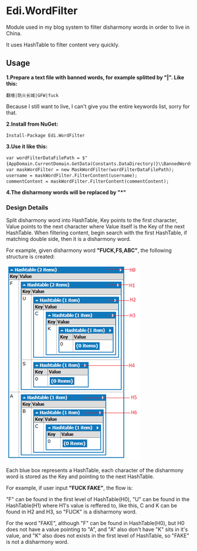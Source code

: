 # Edi.WordFilter

Module used in my blog system to filter disharmony words in order to live in China.

It uses HashTable to filter content very quickly.

## Usage

**1.Prepare a text file with banned words, for example splitted by "|". Like this:**
```
翻墙|防火长城|GFW|fuck
```
Because I still want to live, I can't give you the entire keywords list, sorry for that.

**2.Install from NuGet:**
```
Install-Package Edi.WordFilter
```

**3.Use it like this:**
```
var wordFilterDataFilePath = $"{AppDomain.CurrentDomain.GetData(Constants.DataDirectory)}\\BannedWords.txt";
var maskWordFilter = new MaskWordFilter(wordFilterDataFilePath);
username = maskWordFilter.FilterContent(username);
commentContent = maskWordFilter.FilterContent(commentContent);
```

**4.The disharmony words will be replaced by "*"**

### Design Details

Split disharmony word into HashTable, Key points to the first character, Value points to the next character where Value itself is the Key of the next HashTable. When filtering content, begin search with the first HashTable, if matching double side, then it is a disharmony word.

For example, given disharmony word **"FUCK,FS,ABC"**, the following structure is created:

![image](https://raw.githubusercontent.com/EdiWang/Edi.WordFilter/master/img/doc-hashtable-structure.png)

Each blue box represents a HashTable, each character of the disharmony word is stored as the Key and pointing to the next HashTable.

For example, if user input **"FUCK FAKE"**, the flow is:

"F" can be found in the first level of HashTable(H0), "U" can be found in the HashTable(H1) where H1's value is reffered to, like this, C and K can be found in H2 and H3, so "FUCK" is a disharmony word.

For the word "FAKE", although "F" can be found in HashTable(H0), but H0 does not have a value pointing to "A", and "A" also don't have "K" sits in it's value, and "K" also does not exists in the first level of HashTable, so "FAKE" is not a disharmony word.